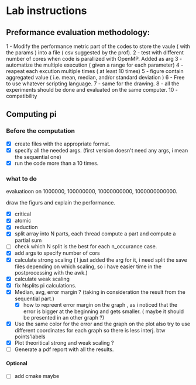 # Lab instructions 
## Preformance evaluation methodology: 
1 - Modify the performance metric part of the codes to store the vaule ( with the params ) 
into a file ( csv suggested by the prof). 
2 - test with different number of cores  when code is parallized with OpenMP. Added as arg
3 - automatize the multiple execution ( given a range for each parameter)
4 - reapeat each excution multiple times ( at least 10 times)
5 - figure contain aggregated value ( i.e. mean, median, and/or standard deviation )
6 - Free to use whatever scripting language. 
7 - same for the drawing. 
8 - all the experiments should be done and evaluated on the same computer. 
10 - compatibility 


## Computing pi 
### Before the computation 
- [X] create files with the appropriate format.  
- [X] specify all the needed args. (first version doesn't need any args, i mean the sequential one) 
- [X] run the code more than a 10 times. 
### what to do 
evaluatioon on 1000000, 100000000, 10000000000, 1000000000000.

draw the figurs and explain the performance. 
- [X] critical
- [X] atomic 
- [X] reduction 
- [X] split array into N parts, each thread compute a part and compute a partial sum
- [ ] check which N split is the best for each n_occurance case.
- [X] add args to specify number of cors 
- [X] calculate  strong scaling  ( I just added the arg for it, i need split the save files depending on which scaling, so i have easier time 
in the postprocessing with the awk.)
- [X] calculate weak scaling  
- [X] fix Nsplits pi calculations.
- [X] Median, avg, error margin ? (taking in consideration the result from the sequential part.) 
    - [X] how to repreent error margin on the graph , as i noticed that the error is bigger at the  beginning and gets smaller. ( maybe it should be presented 
in an other graph ?) 
- [X] Use the same color for the error and the graph on the plot also try to use different coordinates for each graph so there is less interj. btw points'labels
- [X] Plot theoritical strong and weak scaling ? 
- [ ] Generate a pdf report with all the results. 
#### Optional
- [ ] add cmake maybe 

